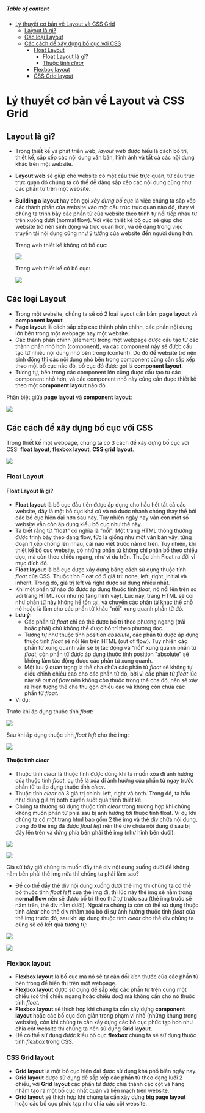 ##### Table of content

- [Lý thuyết cơ bản về Layout và CSS Grid](#lý-thuyết-cơ-bản-về-layout-và-css-grid)
  - [Layout là gì?](#layout-là-gì)
  - [Các loại Layout](#các-loại-layout)
  - [Các cách để xây dựng bố cục với CSS](#các-cách-để-xây-dựng-bố-cục-với-css)
    - [Float Layout](#float-layout)
      - [Float Layout là gì?](#float-layout-là-gì)
      - [Thuộc tính _clear_](#thuộc-tính-clear)
    - [Flexbox layout](#flexbox-layout)
    - [CSS Grid layout](#css-grid-layout)

# Lý thuyết cơ bản về Layout và CSS Grid

## Layout là gì?

- Trong thiết kế và phát triển web, _layout web_ được hiểu là cách bố trí, thiết kế, sắp xếp các nội dung văn bản, hình ảnh và tất cả các nội dung khác trên một website.
- **Layout web** sẽ giúp cho website có một cấu trúc trực quan, từ cấu trúc trực quan đó chúng ta có thể dễ dàng sắp xếp các nội dung cũng như các phần tử trên một website.
- **Building a layout** hay còn gọi _xây dựng bố cục_ là việc chúng ta sắp xếp các thành phần của website vào một cấu trúc trực quan nào đó, thay vì chúng ta trình bày các phần tử của website theo trình tự nối tiếp nhau từ trên xuống dưới (normal flow). Với việc thiết kế bố cục sẽ giúp cho website trở nên sinh động và trực quan hơn, và dễ dàng trong việc truyền tải nội dung cũng như ý tưởng của website đến người dùng hơn.

  Trang web thiết kế không có bố cục:

  ![](/Screenshots/normal-flow-web.png)

  Trang web thiết kế có bố cục:

  ![](/Screenshots/architecture-design-website.png)

## Các loại Layout

- Trong một website, chúng ta sẽ có 2 loại layout căn bản: **page layout** và **component layout**.
- **Page layout** là cách sắp xếp các thành phần chính, các phần nội dung lớn bên trong một webpage hay một website.
- Các thành phần chính (element) trong một webpage được cấu tạo từ các thành phần nhỏ hơn (component), và các component này sẽ được cấu tạo từ nhiều nội dung nhỏ bên trong (content). Do đó để website trở nên sinh động thì các nội dung nhỏ bên trong component cũng cần sắp xếp theo một bố cục nào đó, bố cục đó được gọi là **component layout**.
- Tương tự, bên trong các component lớn cũng được cấu tạo từ các component nhỏ hơn, và các component nhỏ này cũng cần được thiết kế theo một **component layout** nào đó.

Phân biệt giữa **page layout** và **component layout**:

![](/Screenshots/page-%26-component-layout.png)

## Các cách để xây dựng bố cục với CSS

Trong thiết kế một webpage, chúng ta có 3 cách để xây dựng bố cục với CSS: **float layout**, **flexbox layout**, **CSS grid layout**.

![](/Screenshots/layouts.png)

### Float Layout

#### Float Layout là gì?

- **Float layout** là bố cục đầu tiên được áp dụng cho hầu hết tất cả các website, đây là một bố cục khá cũ và nó được nhanh chóng thay thế bởi các bố cục hiện đại hơn sau này. Tuy nhiên ngày nay vẫn còn một số website vẫn còn áp dụng kiểu bố cục như thế này.
- Ta biết rằng từ "float" có nghĩa là "nổi". Một trang HTML thông thường được trình bày theo dạng flow, tức là giống như một văn bản vậy, từng đoạn 1 xếp chồng lên nhau, cái nào viết trước nằm ở trên. Tuy nhiên, khi thiết kế bố cục website, có những phần tử không chỉ phân bố theo chiều dọc, mà còn theo chiều ngang, như ví dụ trên. Thuộc tính Float ra đời vì mục đích đó.
- **Float layout** là bố cục được xây dựng bằng cách sử dụng thuộc tính _float_ của CSS. Thuộc tính Float có 5 giá trị: none, left, right, initial và inherit. Trong đó, giá trị left và right được sử dụng nhiều nhất.
- Khi một phần tử nào đó được áp dụng thuộc tính _float_, nó nổi lên trên so với trang HTML (coi như nó tàng hình vậy). Lúc này, trang HTML sẽ coi như phần tử này không hề tồn tại, và chuyển các phần tử khác thế chỗ nó hoặc là làm cho các phần tử khác "nổi" xung quanh phần tử đó.
- **Lưu ý**:
  - Các phần tử _float_ chỉ có thể được bố trí theo phương ngang (trái hoặc phải) chứ không thể được bố trí theo phương dọc.
  - Tương tự như thuộc tính position _absolute_, các phần tử được áp dụng thuộc tính _float_ sẽ nổi lên trên HTML (out of flow). Tuy nhiên các phần tử xung quanh vẫn sẽ bị tác động và "nổi" xung quanh phần tử _float_, còn phần tử được áp dụng thuộc tính position "absolute" sẽ không làm tác động được các phần tử xung quanh.
  - Một lưu ý quan trọng là thẻ cha chứa các phần tử _float_ sẽ không tự điều chỉnh chiều cao cho các phần tử đó, bởi vì các phần tử _float_ lúc này sẽ _out of flow_ nên không còn thuộc trong thẻ cha đó, nên sẽ xảy ra hiện tượng thẻ cha thu gọn chiều cao và không còn chứa các phần tử _float_.
- Ví dụ:

Trước khi áp dụng thuộc tính _float_:

![](/Screenshots/non-float.png)

Sau khi áp dụng thuộc tính _float left_ cho thẻ img:

![](/Screenshots/float.png)

#### Thuộc tính _clear_

- Thuộc tính _clear_ là thuộc tính được dùng khi ta muốn xóa đi ảnh hưởng của thuộc tính _float_, cụ thể là xóa đi ảnh hưởng của phần tử ngay trước phần tử ta áp dụng thuộc tính _clear_.
- Thuộc tính _clear_ có 3 giá trị chinh: left, right và both. Trong đó, ta hầu như dùng giá trị both xuyên suốt quá trình thiết kế.
- Chúng ta thường sử dụng thuộc tính _clear_ trong trường hợp khi chúng không muốn phần tử phía sau bị ảnh hưởng tới thuộc tính float. Ví dụ khi chúng ta có một trang html bao gồm 2 thẻ img và thẻ div chứa nội dung, trong đó thẻ img đã được _float left_ nên thẻ div chứa nội dung ở sau bị đây lên trên và đứng phía bên phải thẻ img (như hình bên dưới):

![](/Screenshots/non-clear-example-code.png)

![](/Screenshots/float.png)

Giả sử bây giờ chúng ta muốn đẩy thẻ div nội dung xuống dưới để không nằm bên phải thẻ img nữa thì chúng ta phải làm sao?

- Để có thể đẩy thẻ div nội dung xuống dưới thẻ img thì chúng ta có thể bỏ thuộc tính _float left_ của thẻ img đi, thì lúc này thẻ img sẽ nằm trong **normal flow** nên sẽ được bố trí theo thứ tự trước sau (thẻ img trước sẽ nằm trên, thẻ div nằm dưới). Ngoài ra chúng ta còn có thể sử dụng thuộc tính _clear_ cho thẻ div nhằm xóa bỏ đi sự ảnh hưởng thuộc tính _float_ của thẻ img trước đó, sau khi áp dụng thuộc tính _clear_ cho thẻ div chúng ta cũng sẽ có kết quả tương tự:

![](/Screenshots/clear-example-code.png)

![](/Screenshots/clear-example.png)

### Flexbox layout

- **Flexbox layout** là bố cục mà nó sẽ tự cân đối kích thước của các phần tử bên trong để hiển thị trên một webpage.
- **Flexbox layout** được sử dụng để sắp xếp các phần tử trên cùng một chiều (có thể chiều ngang hoặc chiều dọc) mà không cần cho nó thuộc tính _float_.
- **Flexbox layout** sẽ thích hợp khi chúng ta cần xây dựng **component layout** hoặc các bố cục đơn giản trong phạm vi nhỏ (những khung trong website), còn khi chúng ta cần xây dựng các bố cục phức tạp hơn như chia cột website thì chúng ta nên sử dụng **Grid layout**.
- Để có thể sử dụng được kiểu bố cục **flexbox** chúng ta sẽ sử dụng thuộc tính _flexbox_ trong CSS.

### CSS Grid layout

- **Grid layout** là một bố cục hiện đại được sử dụng khá phổ biến ngày nay.
- **Grid layout** được sử dụng để sắp xếp các phần tử theo dạng lưới 2 chiều, với **Grid layout** các phần tử được chia thành các cột và hàng nhằm tạo ra một bố cục nhất quán và liền mạch trên website.
- **Grid layout** sẽ thích hợp khi chúng ta cần xây dựng **big page layout** hoặc các bố cục phức tạp như chia các cột website.
